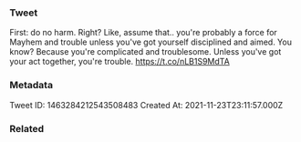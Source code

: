 ### Tweet
First: do no harm. Right? Like, assume that.. you're probably a force for Mayhem and trouble unless you've got yourself disciplined and aimed. You know? Because you're complicated and troublesome. Unless you've got your act together, you're trouble. https://t.co/nLB1S9MdTA

### Metadata
Tweet ID: 1463284212543508483
Created At: 2021-11-23T23:11:57.000Z

### Related


